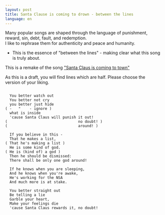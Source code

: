 ```yaml
---
layout: post
title: Santa Clause is coming to drown - between the lines
language: en
---
```


Many popular songs are shaped through the language of punishment, reward,
sin, debt, fault, and redemption.  
I like to rephrase them for authenticity and peace and humanity.  
- This is the essence of "between the lines" - making clear what this song is
truly about.

This is a remake of the song ["Santa Claus is coming to town"](http://www.metrolyrics.com/santa-claus-is-coming-to-town-lyrics-christmas-song.html)

As this is a draft, you will find lines which are half.
Please choose the version of your liking.

```

  You better watch out
  You better not cry
  you better just hide
( -   "    - ignore )
  what is inside
  'cause Santa Claus will punish it out!
(                                no doubt! )
(                                around! )

  If you believe in this -
  That he makes a list,
( That he's making a list )
  He is some kind of god.
( He is (kind of) a god )
  Then he should be dismissed:
  There shall be only one god around!
  
  If he knows when you are sleeping,
  And he knows when you're awake,
  He's working for the NSA
  And much more is at stake.
  
  You better straight out
  Be telling a lie
  Garble your heart,
  Make your feelings die
  'cause Santa Claus rewards it, no doubt!

```
